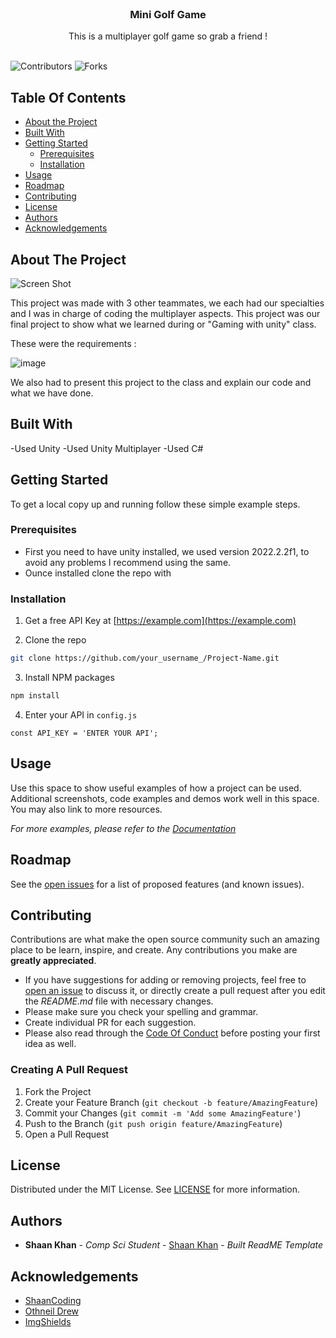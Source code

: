 <br/>
<p align="center">
  <h3 align="center">Mini Golf Game</h3>

  <p align="center">
    This is a multiplayer golf game so grab a friend !
    <br/>
    <br/>
  </p>
</p>

![Contributors](https://img.shields.io/github/contributors/DylanBrass/Final_Game_Project?color=dark-green) ![Forks](https://img.shields.io/github/forks/DylanBrass/Final_Game_Project?style=social) 

## Table Of Contents

* [About the Project](#about-the-project)
* [Built With](#built-with)
* [Getting Started](#getting-started)
  * [Prerequisites](#prerequisites)
  * [Installation](#installation)
* [Usage](#usage)
* [Roadmap](#roadmap)
* [Contributing](#contributing)
* [License](#license)
* [Authors](#authors)
* [Acknowledgements](#acknowledgements)

## About The Project

![Screen Shot](images/screenshot.png)

This project was made with 3 other teammates, we each had our specialties and I was in charge of coding the multiplayer aspects. This project was our final project to show what we learned during or "Gaming with unity" class. 

These were the requirements : 

![image](https://github.com/DylanBrass/Final_Game_Project/assets/71225455/486eb4d2-5dd1-414c-b193-31c684e31725)

We also had to present this project to the class and explain our code and what we have done. 

## Built With

-Used Unity
-Used Unity Multiplayer
-Used C#

## Getting Started

To get a local copy up and running follow these simple example steps.

### Prerequisites

- First you need to have unity installed, we used version 2022.2.2f1, to avoid any problems I recommend using the same.
-  Ounce installed clone the repo with 

### Installation

1. Get a free API Key at [https://example.com](https://example.com)

2. Clone the repo

```sh
git clone https://github.com/your_username_/Project-Name.git
```

3. Install NPM packages

```sh
npm install
```

4. Enter your API in `config.js`

```JS
const API_KEY = 'ENTER YOUR API';
```

## Usage

Use this space to show useful examples of how a project can be used. Additional screenshots, code examples and demos work well in this space. You may also link to more resources.

_For more examples, please refer to the [Documentation](https://example.com)_

## Roadmap

See the [open issues](https://github.com/DylanBrass/Final_Game_Project/issues) for a list of proposed features (and known issues).

## Contributing

Contributions are what make the open source community such an amazing place to be learn, inspire, and create. Any contributions you make are **greatly appreciated**.
* If you have suggestions for adding or removing projects, feel free to [open an issue](https://github.com/DylanBrass/Final_Game_Project/issues/new) to discuss it, or directly create a pull request after you edit the *README.md* file with necessary changes.
* Please make sure you check your spelling and grammar.
* Create individual PR for each suggestion.
* Please also read through the [Code Of Conduct](https://github.com/DylanBrass/Final_Game_Project/blob/main/CODE_OF_CONDUCT.md) before posting your first idea as well.

### Creating A Pull Request

1. Fork the Project
2. Create your Feature Branch (`git checkout -b feature/AmazingFeature`)
3. Commit your Changes (`git commit -m 'Add some AmazingFeature'`)
4. Push to the Branch (`git push origin feature/AmazingFeature`)
5. Open a Pull Request

## License

Distributed under the MIT License. See [LICENSE](https://github.com/DylanBrass/Final_Game_Project/blob/main/LICENSE.md) for more information.

## Authors

* **Shaan Khan** - *Comp Sci Student* - [Shaan Khan](https://github.com/ShaanCoding/) - *Built ReadME Template*

## Acknowledgements

* [ShaanCoding](https://github.com/ShaanCoding/)
* [Othneil Drew](https://github.com/othneildrew/Best-README-Template)
* [ImgShields](https://shields.io/)
